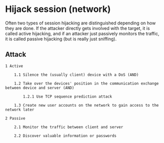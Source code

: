 # Hijack session (network)

Often two types of session hijacking are distinguished depending on how they are done. If the attacker directly gets involved with the target, it is called active hijacking, and if an attacker just passively monitors the traffic, it is called passive hijacking (but is really just sniffing).

## Attack

    1 Active

        1.1 Silence the (usually client) device with a DoS (AND)

        1.2 Take over the devices' position in the communication exchange between device and server (AND)

            1.2.1 Use TCP sequence prediction attack

        1.3 Create new user accounts on the network to gain access to the network later

    2 Passive

        2.1 Monitor the traffic between client and server

        2.2 Discover valuable information or passwords
